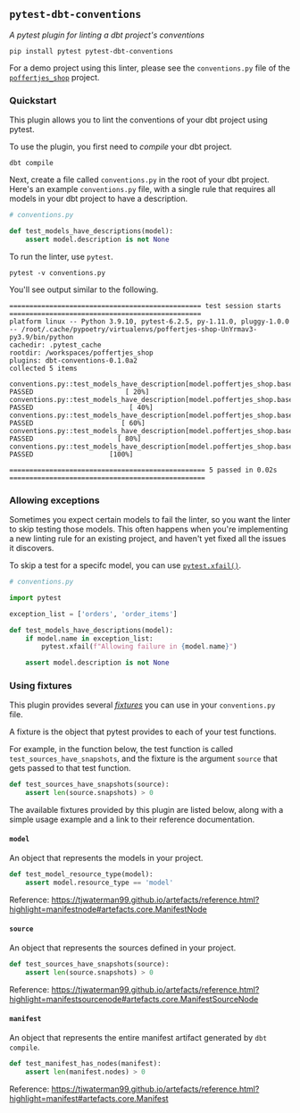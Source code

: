 ## `pytest-dbt-conventions`

_A pytest plugin for linting a dbt project's conventions_

```
pip install pytest pytest-dbt-conventions
```

For a demo project using this linter, please see the `conventions.py` file of the [`poffertjes_shop`](https://github.com/tjwaterman99/poffertjes_shop) project.

### Quickstart

This plugin allows you to lint the conventions of your dbt project using pytest.

To use the plugin, you first need to _compile_ your dbt project.

```
dbt compile
```

Next, create a file called `conventions.py` in the root of your dbt project. Here's an example `conventions.py` file, with a single rule that requires all models in your dbt project to have a description.

```py
# conventions.py

def test_models_have_descriptions(model):
    assert model.description is not None

```

To run the linter, use `pytest`.

```
pytest -v conventions.py
```

You'll see output similar to the following.

```
================================================ test session starts ================================================
platform linux -- Python 3.9.10, pytest-6.2.5, py-1.11.0, pluggy-1.0.0 -- /root/.cache/pypoetry/virtualenvs/poffertjes-shop-UnYrmav3-py3.9/bin/python
cachedir: .pytest_cache
rootdir: /workspaces/poffertjes_shop
plugins: dbt-conventions-0.1.0a2
collected 5 items                                                                                                   

conventions.py::test_models_have_description[model.poffertjes_shop.base_shoppes] PASSED                       [ 20%]
conventions.py::test_models_have_description[model.poffertjes_shop.base_orders] PASSED                        [ 40%]
conventions.py::test_models_have_description[model.poffertjes_shop.base_products] PASSED                      [ 60%]
conventions.py::test_models_have_description[model.poffertjes_shop.base_customers] PASSED                     [ 80%]
conventions.py::test_models_have_description[model.poffertjes_shop.base_order_items] PASSED                   [100%]

================================================= 5 passed in 0.02s =================================================
```

### Allowing exceptions

Sometimes you expect certain models to fail the linter, so you want the linter to skip testing those models. This often happens when you're implementing a new linting rule for an existing project, and haven't yet fixed all the issues it discovers.

To skip a test for a specifc model, you can use [`pytest.xfail()`](https://docs.pytest.org/en/latest/how-to/skipping.html#xfail-mark-test-functions-as-expected-to-fail).


```py
# conventions.py

import pytest

exception_list = ['orders', 'order_items']

def test_models_have_descriptions(model):
    if model.name in exception_list:
        pytest.xfail(f"Allowing failure in {model.name}")

    assert model.description is not None

```

### Using fixtures

This plugin provides several [_fixtures_](https://docs.pytest.org/en/6.2.x/fixture.html#what-fixtures-are) you can use in your `conventions.py` file. 

A fixture is the object that pytest provides to each of your test functions. 

For example, in the function below, the test function is called `test_sources_have_snapshots`, and the fixture is the argument `source` that gets passed to that test function.

```py
def test_sources_have_snapshots(source):
    assert len(source.snapshots) > 0
```

The available fixtures provided by this plugin are listed below, along with a simple usage example and a link to their reference documentation.

#### `model`

An object that represents the models in your project.

```py
def test_model_resource_type(model):
    assert model.resource_type == 'model'
```

Reference: https://tjwaterman99.github.io/artefacts/reference.html?highlight=manifestnode#artefacts.core.ManifestNode


#### `source`

An object that represents the sources defined in your project.

```py
def test_sources_have_snapshots(source):
    assert len(source.snapshots) > 0
```

Reference: https://tjwaterman99.github.io/artefacts/reference.html?highlight=manifestsourcenode#artefacts.core.ManifestSourceNode

#### `manifest`

An object that represents the entire manifest artifact generated by `dbt compile`.

```py
def test_manifest_has_nodes(manifest):
    assert len(manifest.nodes) > 0
```

Reference: https://tjwaterman99.github.io/artefacts/reference.html?highlight=manifest#artefacts.core.Manifest
